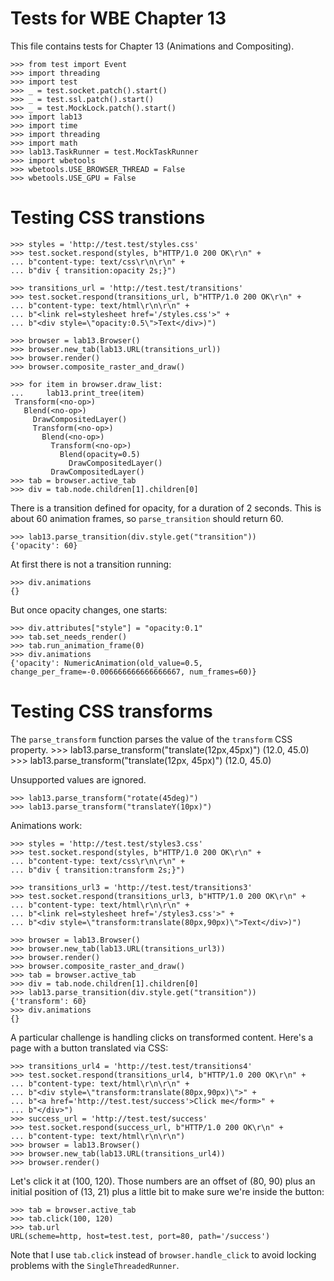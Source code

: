 Tests for WBE Chapter 13
========================

This file contains tests for Chapter 13 (Animations and Compositing).

  	>>> from test import Event
    >>> import threading
    >>> import test
    >>> _ = test.socket.patch().start()
    >>> _ = test.ssl.patch().start()
    >>> _ = test.MockLock.patch().start()
    >>> import lab13
    >>> import time
    >>> import threading
    >>> import math
    >>> lab13.TaskRunner = test.MockTaskRunner
    >>> import wbetools
    >>> wbetools.USE_BROWSER_THREAD = False
    >>> wbetools.USE_GPU = False

Testing CSS transtions
======================

    >>> styles = 'http://test.test/styles.css'
    >>> test.socket.respond(styles, b"HTTP/1.0 200 OK\r\n" +
    ... b"content-type: text/css\r\n\r\n" +
    ... b"div { transition:opacity 2s;}")

    >>> transitions_url = 'http://test.test/transitions'
    >>> test.socket.respond(transitions_url, b"HTTP/1.0 200 OK\r\n" +
    ... b"content-type: text/html\r\n\r\n" +
    ... b"<link rel=stylesheet href='/styles.css'>" +
    ... b"<div style=\"opacity:0.5\">Text</div>)")

    >>> browser = lab13.Browser()
    >>> browser.new_tab(lab13.URL(transitions_url))
    >>> browser.render()
    >>> browser.composite_raster_and_draw()

    >>> for item in browser.draw_list:
    ...     lab13.print_tree(item)
     Transform(<no-op>)
       Blend(<no-op>)
         DrawCompositedLayer()
         Transform(<no-op>)
           Blend(<no-op>)
             Transform(<no-op>)
               Blend(opacity=0.5)
                 DrawCompositedLayer()
             DrawCompositedLayer()
    >>> tab = browser.active_tab
    >>> div = tab.node.children[1].children[0]

There is a transition defined for opacity, for a duration of 2 seconds. This is
about 60 animation frames, so `parse_transition` should return 60.

	>>> lab13.parse_transition(div.style.get("transition"))
	{'opacity': 60}

At first there is not a transition running:

    >>> div.animations
    {}

But once opacity changes, one starts:

    >>> div.attributes["style"] = "opacity:0.1"
    >>> tab.set_needs_render()
    >>> tab.run_animation_frame(0)
    >>> div.animations
    {'opacity': NumericAnimation(old_value=0.5, change_per_frame=-0.006666666666666667, num_frames=60)}

Testing CSS transforms
======================

The `parse_transform` function parses the value of the `transform` CSS property.
    >>> lab13.parse_transform("translate(12px,45px)")
    (12.0, 45.0)
    >>> lab13.parse_transform("translate(12px, 45px)")
    (12.0, 45.0)

Unsupported values are ignored.

    >>> lab13.parse_transform("rotate(45deg)")
    >>> lab13.parse_transform("translateY(10px)")

Animations work:

    >>> styles = 'http://test.test/styles3.css'
    >>> test.socket.respond(styles, b"HTTP/1.0 200 OK\r\n" +
    ... b"content-type: text/css\r\n\r\n" +
    ... b"div { transition:transform 2s;}")

    >>> transitions_url3 = 'http://test.test/transitions3'
    >>> test.socket.respond(transitions_url3, b"HTTP/1.0 200 OK\r\n" +
    ... b"content-type: text/html\r\n\r\n" +
    ... b"<link rel=stylesheet href='/styles3.css'>" +
    ... b"<div style=\"transform:translate(80px,90px)\">Text</div>)")

    >>> browser = lab13.Browser()
    >>> browser.new_tab(lab13.URL(transitions_url3))
    >>> browser.render()
    >>> browser.composite_raster_and_draw()
    >>> tab = browser.active_tab
    >>> div = tab.node.children[1].children[0]
    >>> lab13.parse_transition(div.style.get("transition"))
    {'transform': 60}
    >>> div.animations
    {}

A particular challenge is handling clicks on transformed content.
Here's a page with a button translated via CSS:

    >>> transitions_url4 = 'http://test.test/transitions4'
    >>> test.socket.respond(transitions_url4, b"HTTP/1.0 200 OK\r\n" +
    ... b"content-type: text/html\r\n\r\n" +
    ... b"<div style=\"transform:translate(80px,90px)\">" +
    ... b"<a href='http://test.test/success'>Click me</form>" +
    ... b"</div>")
    >>> success_url = 'http://test.test/success'
    >>> test.socket.respond(success_url, b"HTTP/1.0 200 OK\r\n" +
    ... b"content-type: text/html\r\n\r\n")
    >>> browser = lab13.Browser()
    >>> browser.new_tab(lab13.URL(transitions_url4))
    >>> browser.render()
    
Let's click it at (100, 120). Those numbers are an offset of (80, 90)
plus an initial position of (13, 21) plus a little bit to make sure
we're inside the button:

    >>> tab = browser.active_tab
    >>> tab.click(100, 120)
    >>> tab.url
    URL(scheme=http, host=test.test, port=80, path='/success')

Note that I use `tab.click` instead of `browser.handle_click` to avoid
locking problems with the `SingleThreadedRunner`.
